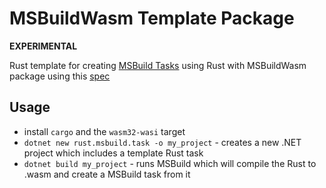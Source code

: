 # MSBuildWasm Template Package
**EXPERIMENTAL**

Rust template for creating [MSBuild Tasks](https://learn.microsoft.com/visualstudio/msbuild/task-writing) using Rust with MSBuildWasm package using this [spec](https://github.com/dotnet/msbuild/blob/main/documentation/specs/proposed/Wasm-tasks.md)

## Usage
- install `cargo` and the `wasm32-wasi` target
- `dotnet new rust.msbuild.task -o my_project` - creates a new .NET project which includes a template Rust task
- `dotnet build my_project` - runs MSBuild which will compile the Rust to .wasm and create a MSBuild task from it
